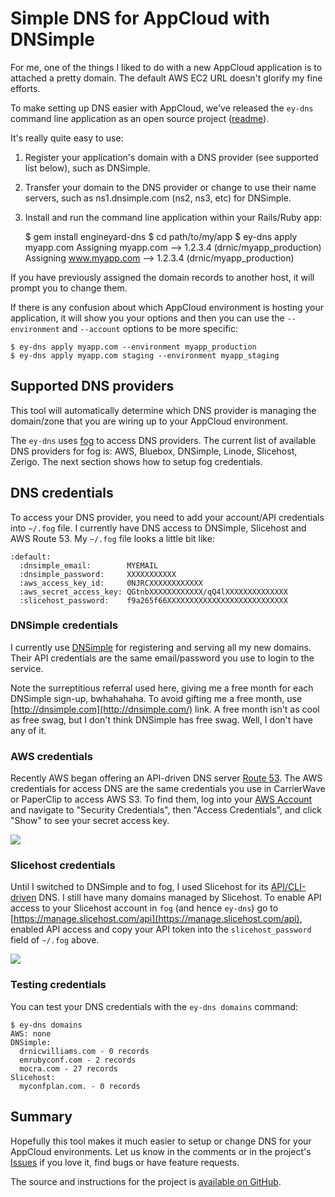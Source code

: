 # Simple DNS for AppCloud with DNSimple

For me, one of the things I liked to do with a new AppCloud application is to attached a pretty domain. The default AWS EC2 URL doesn't glorify my fine efforts.

To make setting up DNS easier with AppCloud, we've released the `ey-dns` command line application as an open source project ([readme](https://github.com/engineyard/engineyard-dns#readme)).

It's really quite easy to use:

1. Register your application's domain with a DNS provider (see supported list below), such as DNSimple.
2. Transfer your domain to the DNS provider or change to use their name servers, such as ns1.dnsimple.com (ns2, ns3, etc) for DNSimple.
3. Install and run the command line application within your Rails/Ruby app:

    $ gem install engineyard-dns
    $ cd path/to/my/app
    $ ey-dns apply myapp.com
    Assigning myapp.com --> 1.2.3.4 (drnic/myapp_production)
    Assigning www.myapp.com --> 1.2.3.4 (drnic/myapp_production)

If you have previously assigned the domain records to another host, it will prompt you to change them. 

If there is any confusion about which AppCloud environment is hosting your application, it will show you your options and then you can use the `--environment` and `--account` options to be more specific:

    $ ey-dns apply myapp.com --environment myapp_production
    $ ey-dns apply myapp.com staging --environment myapp_staging

## Supported DNS providers

This tool will automatically determine which DNS provider is managing the domain/zone that you are wiring up to your AppCloud environment.

The `ey-dns` uses [fog](https://github.com/geemus/fog) to access DNS providers. The current list of available DNS providers for fog is: AWS, Bluebox, DNSimple, Linode, Slicehost, Zerigo. The next section shows how to setup fog credentials.

## DNS credentials

To access your DNS provider, you need to add your account/API credentials into `~/.fog` file. I currently have DNS access to DNSimple, Slicehost and AWS Route 53. My `~/.fog` file looks a little bit like:

    :default:
      :dnsimple_email:        MYEMAIL
      :dnsimple_password:     XXXXXXXXXXX
      :aws_access_key_id:     0NJRCXXXXXXXXXXXX
      :aws_secret_access_key: QGtnbXXXXXXXXXXXX/qQ4lXXXXXXXXXXXXXX
      :slicehost_password:    f9a265f66XXXXXXXXXXXXXXXXXXXXXXXXXXX

### DNSimple credentials

I currently use [DNSimple](https://dnsimple.com/r/a72aa4340dce68) for registering and serving all my new domains. Their API credentials are the same email/password you use to login to the service. 

Note the surreptitious referral used here, giving me a free month for each DNSimple sign-up, bwhahahaha. To avoid gifting me a free month, use [http://dnsimple.com](http://dnsimple.com/) link. A free month isn't as cool as free swag, but I don't think DNSimple has free swag. Well, I don't have any of it.

### AWS credentials

Recently AWS began offering an API-driven DNS server [Route 53](http://aws.amazon.com/route53/). The AWS credentials for access DNS are the same credentials you use in CarrierWave or PaperClip to access AWS S3. To find them, log into your [AWS Account](http://aws.amazon.com/account/) and navigate to "Security Credentials", then "Access Credentials",
and click "Show" to see your secret access key.

<img src="https://img.skitch.com/20110524-m7d5js2nrfwxynbw14hh9qqf3f.png">

### Slicehost credentials

Until I switched to DNSimple and to fog, I used Slicehost for its [API/CLI-driven](https://github.com/cameroncox/slicehost-tools) DNS. I still have many domains managed by Slicehost. To enable API access to your Slicehost account in `fog` (and hence `ey-dns`) go to [https://manage.slicehost.com/api](https://manage.slicehost.com/api), enabled API access and copy your API token into the `slicehost_password` field of `~/.fog` above.

<img src="https://img.skitch.com/20110524-jbmkcwumrdgw2pgrt7kpe1mbga.png">

### Testing credentials

You can test your DNS credentials with the `ey-dns domains` command:

    $ ey-dns domains
    AWS: none
    DNSimple:
      drnicwilliams.com - 0 records
      emrubyconf.com - 2 records
      mocra.com - 27 records
    Slicehost:
      myconfplan.com. - 0 records

## Summary

Hopefully this tool makes it much easier to setup or change DNS for your AppCloud environments. Let us know in the comments or in the project's [Issues](https://github.com/engineyard/engineyard-dns/issues) if you love it, find bugs or have feature requests.

The source and instructions for the project is [available on GitHub](https://github.com/engineyard/engineyard-dns#readme).

